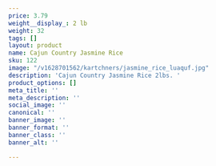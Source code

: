```yaml
---
price: 3.79
weight__display_: 2 lb
weight: 32
tags: []
layout: product
name: Cajun Country Jasmine Rice
sku: 122
image: "/v1628701562/kartchners/jasmine_rice_luaquf.jpg"
description: 'Cajun Country Jasmine Rice 2lbs. '
product_options: []
meta_title: ''
meta_description: ''
social_image: ''
canonical: ''
banner_image: ''
banner_format: ''
banner_class: ''
banner_alt: ''

---
```

